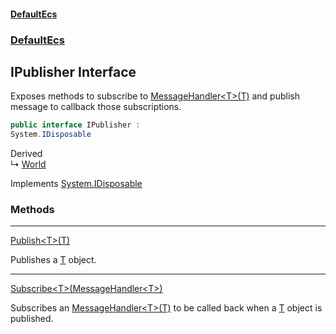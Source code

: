 #### [DefaultEcs](DefaultEcs.md 'DefaultEcs')
### [DefaultEcs](DefaultEcs.md#DefaultEcs 'DefaultEcs')
## IPublisher Interface
Exposes methods to subscribe to [MessageHandler&lt;T&gt;(T)](MessageHandler_T_(T).md 'DefaultEcs.MessageHandler&lt;T&gt;(T)') and publish message to callback those subscriptions.  
```csharp
public interface IPublisher :
System.IDisposable
```

Derived  
&#8627; [World](World.md 'DefaultEcs.World')  

Implements [System.IDisposable](https://docs.microsoft.com/en-us/dotnet/api/System.IDisposable 'System.IDisposable')  
### Methods

***
[Publish&lt;T&gt;(T)](IPublisher_Publish_T_(T).md 'DefaultEcs.IPublisher.Publish&lt;T&gt;(T)')

Publishes a [T](IPublisher_Publish_T_(T).md#DefaultEcs_IPublisher_Publish_T_(T)_T 'DefaultEcs.IPublisher.Publish&lt;T&gt;(T).T') object.  

***
[Subscribe&lt;T&gt;(MessageHandler&lt;T&gt;)](IPublisher_Subscribe_T_(MessageHandler_T_).md 'DefaultEcs.IPublisher.Subscribe&lt;T&gt;(DefaultEcs.MessageHandler&lt;T&gt;)')

Subscribes an [MessageHandler&lt;T&gt;(T)](MessageHandler_T_(T).md 'DefaultEcs.MessageHandler&lt;T&gt;(T)') to be called back when a [T](IPublisher_Subscribe_T_(MessageHandler_T_).md#DefaultEcs_IPublisher_Subscribe_T_(DefaultEcs_MessageHandler_T_)_T 'DefaultEcs.IPublisher.Subscribe&lt;T&gt;(DefaultEcs.MessageHandler&lt;T&gt;).T') object is published.  
